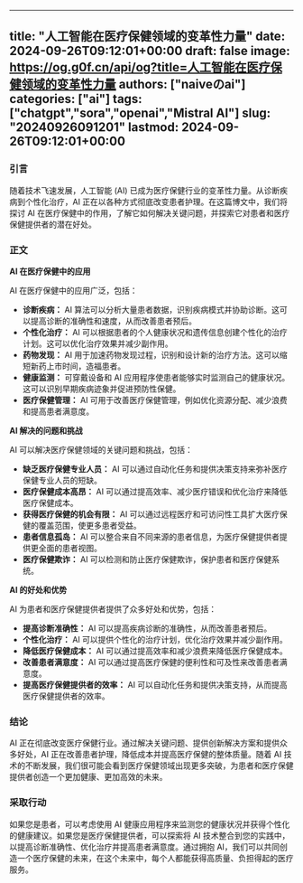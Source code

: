 
---
title: "人工智能在医疗保健领域的变革性力量"
date: 2024-09-26T09:12:01+00:00
draft: false
image: https://og.g0f.cn/api/og?title=人工智能在医疗保健领域的变革性力量
authors: ["naiveのai"]
categories: ["ai"]
tags: ["chatgpt","sora","openai","Mistral AI"]
slug: "20240926091201"
lastmod: 2024-09-26T09:12:01+00:00
---
### 引言

随着技术飞速发展，人工智能 (AI) 已成为医疗保健行业的变革性力量。从诊断疾病到个性化治疗，AI 正在以各种方式彻底改变患者护理。在这篇博文中，我们将探讨 AI 在医疗保健中的作用，了解它如何解决关键问题，并探索它对患者和医疗保健提供者的潜在好处。

### 正文

**AI 在医疗保健中的应用**

AI 在医疗保健中的应用广泛，包括：

* **诊断疾病：** AI 算法可以分析大量患者数据，识别疾病模式并协助诊断。这可以提高诊断的准确性和速度，从而改善患者预后。
* **个性化治疗：** AI 可以根据患者的个人健康状况和遗传信息创建个性化的治疗计划。这可以优化治疗效果并减少副作用。
* **药物发现：** AI 用于加速药物发现过程，识别和设计新的治疗方法。这可以缩短新药上市时间，造福患者。
* **健康监测：** 可穿戴设备和 AI 应用程序使患者能够实时监测自己的健康状况。这可以识别早期疾病迹象并促进预防性保健。
* **医疗保健管理：** AI 可用于改善医疗保健管理，例如优化资源分配、减少浪费和提高患者满意度。

**AI 解决的问题和挑战**

AI 可以解决医疗保健领域的关键问题和挑战，包括：

* **缺乏医疗保健专业人员：** AI 可以通过自动化任务和提供决策支持来弥补医疗保健专业人员的短缺。
* **医疗保健成本高昂：** AI 可以通过提高效率、减少医疗错误和优化治疗来降低医疗保健成本。
* **获得医疗保健的机会有限：** AI 可以通过远程医疗和可访问性工具扩大医疗保健的覆盖范围，使更多患者受益。
* **患者信息孤岛：** AI 可以整合来自不同来源的患者信息，为医疗保健提供者提供更全面的患者视图。
* **医疗保健欺诈：** AI 可以检测和防止医疗保健欺诈，保护患者和医疗保健系统。

**AI 的好处和优势**

AI 为患者和医疗保健提供者提供了众多好处和优势，包括：

* **提高诊断准确性：** AI 可以提高疾病诊断的准确性，从而改善患者预后。
* **个性化治疗：** AI 可以提供个性化的治疗计划，优化治疗效果并减少副作用。
* **降低医疗保健成本：** AI 可以通过提高效率和减少浪费来降低医疗保健成本。
* **改善患者满意度：** AI 可以通过提高医疗保健的便利性和可及性来改善患者满意度。
* **提高医疗保健提供者的效率：** AI 可以自动化任务和提供决策支持，从而提高医疗保健提供者的效率。

### 结论

AI 正在彻底改变医疗保健行业。通过解决关键问题、提供创新解决方案和提供众多好处，AI 正在改善患者护理，降低成本并提高医疗保健的整体质量。随着 AI 技术的不断发展，我们很可能会看到医疗保健领域出现更多突破，为患者和医疗保健提供者创造一个更加健康、更加高效的未来。

### 采取行动

如果您是患者，可以考虑使用 AI 健康应用程序来监测您的健康状况并获得个性化的健康建议。如果您是医疗保健提供者，可以探索将 AI 技术整合到您的实践中，以提高诊断准确性、优化治疗并提高患者满意度。通过拥抱 AI，我们可以共同创造一个医疗保健的未来，在这个未来中，每个人都能获得高质量、负担得起的医疗服务。